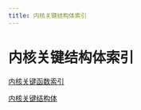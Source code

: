 ```yaml
---
title: 内核关键结构体索引
---
```


# 内核关键结构体索引

[内核关键函数索引](内核关键函数索引.md)

[内核关键结构体](内核关键结构体索引/内核关键结构体%20b7cae629ee5442f4bf91eac2573d225d.csv)
